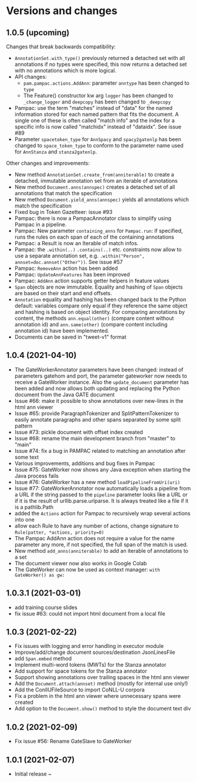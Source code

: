 # Versions and changes

## 1.0.5 (upcoming)

Changes that break backwards compatibility:

* `AnnotationSet.with_type()` previously returned a detached set with all annotations if no types were specified,
  this now returns a detached set with no annotations which is more logical. 
* API changes:
  * `pam.pampac.actions.AddAnn`: parameter `anntype` has been changed to `type`
  * The Feature() constructor kw arg `logger` has been changed to `_change_logger` and `deepcopy` has been changed to 
    `_deepcopy`
* Pampac: use the term "matches" instead of "data" for the named information stored for each named pattern that
  fits the document. A single one of these is often called "match info" and the index for a specific info is now called
  "matchidx" instead of "dataidx". See issue #89
* Parameter `spacetoken_type` for `AnnSpacy` and `spacy2gatenlp` has been changed to `space_token_type` to conform to 
  the parameter name used for `AnnStanza` and `stanza2gatenlp`.

Other changes and improvements:

* New method `AnnotationSet.create_from(anniterable)` to create a detached, immutable annotation set from an iterable of annotations
* New method `Document.anns(annspec)` creates a detached set of all annotations that match the specification
* New method `Document.yield_anns(annspec)` yields all annotations which match the specification
* Fixed bug in Token Gazetteer: issue #93
* Pampac: there is now a PampacAnnotator class to simplify using Pampac in a pipeline.
* Pampac: New parameter `containing_anns` for `Pampac.run`: if specified, runs the rules on each span of each of the containing annotations
* Pampac: a Result is now an Iterable of match infos.
* Pampac: the `.within(..)` `.contains(..)` etc. constraints now allow to use a separate annotation set, e.g.
  `.within("Person", annset=doc.annset("Other"))`. See issue #57
* Pampac: `RemoveAnn` action has been added
* Pampac: `UpdateAnnFeatures` has been improved
* Pampac: `AddAnn` action supports getter helpers in feature values
* `Span` objects are now immutable. Equality and hashing of `Span` objects are based on their start and end offsets.
* `Annotation` equality and hashing has been changed back to the Python default: variables compare only equal if they
  reference the same object and hashing is based on object identity. 
  For comparing annotations by content, the methods `ann.equal(other)` (compare content without annotation id) 
   and `ann.same(other)` (compare content including annotation id) have been implemented.
* Documents can be saved in "tweet-v1" format



## 1.0.4 (2021-04-10)

* The GateWorkerAnnotator parameters have been changed: instead of parameters gatehom and port,
  the parameter gateworker now needs to receive a GateWorker instance. 
  Also the `update_document` parameter has been added and now allows both updating and replacing
  the Python document from the Java GATE document
* Issue #66: make it possible to show annotations over new-lines in the html ann viewer
* Issue #65: provide ParagraphTokenizer and SplitPatternTokenizer to easily annotate paragraphs
  and other spans separated by some split pattern
* Issue #73: pickle document with offset index created
* Issue #68: rename the main development branch from "master" to "main"
* Issue #74: fix a bug in PAMPAC related to matching an annotation after some text
* Various improvements, additions and bug fixes in Pampac
* Issue #75: GateWorker now shows any Java exception when starting the Java process fails
* Issue #76: GateWorker has a new method `loadPipelineFromUri(uri)`
* Issue #77: GateWorkerAnnotator now automatically loads a pipeline from a URL if the string
  passed to the `pipeline` parameter looks like a URL or if it is the result of urllib.parse.urlparse.
  It is always treated like a file if it is a pathlib.Path
* added the `Actions` action for Pampac to recursively wrap several actions into one
* allow each Rule to have any number of actions, change signature to `Rule(patter, *actions, priority=0)`
* The Pampac AddAnn action does not require a value for the name parameter any more, if not specified, the 
  full span of the match is used.
* New method `add_anns(anniterable)` to add an iterable of annotations to a set
* The document viewer now also works in Google Colab
* The GateWorker can now be used as context manager: `with GateWorker() as gw:`


## 1.0.3.1 (2021-03-01)

* add training course slides
* fix issue #63: could not import html document from a local file
 
## 1.0.3 (2021-02-22) 

* Fix issues with logging and error handling in executor module
* Improve/add/change document sources/destination JsonLinesFile
* add `Span.embed` method
* Implement multi-word tokens (MWTs) for the Stanza annotator
* Add support for space tokens for the Stanza annotator
* Support showing annotations over trailing spaces in the html ann viewer
* Add the `Document.attach(annset)` method (mostly for internal use only!)
* Add the ConllUFileSource to import CoNLL-U corpora
* Fix a problem in the html ann viewer where unnecessary spans were created
* Add option to the `Document.show()` method to style the document text div


## 1.0.2 (2021-02-09)

* Fix issue #56: Rename GateSlave to GateWorker

## 1.0.1 (2021-02-07)

* Initial release
~                                                                                                                                                     

